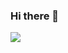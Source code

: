 ### Hi there 👋

<a href="https://github.com/vigolopezoscar">
  <img src=https://github-readme-stats.vercel.app/api?username=vigolopezoscar&show_icons=true&theme=radical />
</a>
